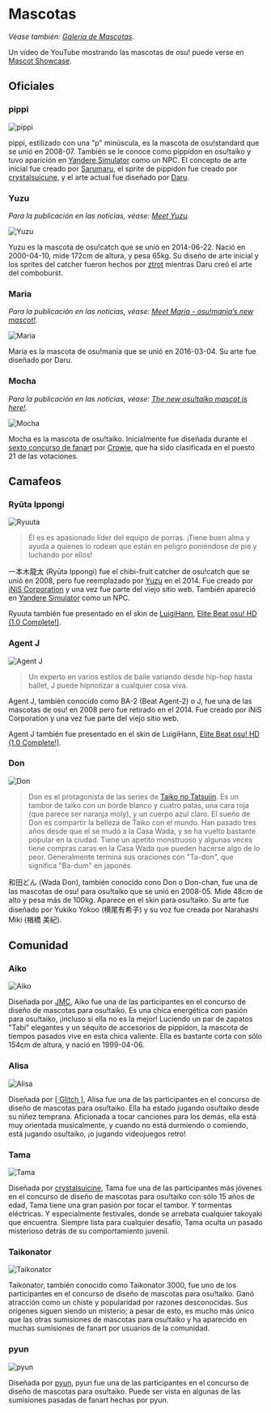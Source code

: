 # Mascotas

*Véase también: [Galería de Mascotas](/wiki/Mascots/Gallery).*

Un vídeo de YouTube mostrando las mascotas de osu! puede verse en [Mascot Showcase](https://youtu.be/mJF2cAs_MrI).

## Oficiales

### pippi

![pippi](img/pippi.png "pippi")

pippi, estilizado con una "p" minúscula, es la mascota de osu!standard que se unió en 2008-07. También se le conoce como pippidon en osu!taiko y tuvo aparición en [Yandere Simulator](https://yanderesimulator.com) como un NPC. El concepto de arte inicial fue creado por [Sarumaru](/users/9427), el sprite de pippidon fue creado por [crystalsuicune](/users/9974), y el arte actual fue diseñado por [Daru](/users/32480).

### Yuzu

*Para la publicación en las noticias, véase: [Meet Yuzu](/home/news/89483664163).*

![Yuzu](img/Yuzu.png "Yuzu")

Yuzu es la mascota de osu!catch que se unió en 2014-06-22. Nació en 2000-04-10, mide 172cm de altura, y pesa 65kg. Su diseño de arte inicial y los sprites del catcher fueron hechos por [ztrot](/users/6347) mientras Daru creó el arte del comboburst.

### Maria

*Para la publicación en las noticias, véase: [Meet Maria - osu!mania’s new mascot!](/home/news/2016-04-20-meet-maria-osumanias-new-mascot).*

![Maria](img/Maria.png "Maria")

Maria es la mascota de osu!mania que se unió en 2016-03-04. Su arte fue diseñado por Daru.

### Mocha

*Para la publicación en las noticias, véase: [The new osu!taiko mascot is here!](/home/news/2017-05-25-the-new-osutaiko-mascot-is-here).*

![Mocha](img/Mocha.png "Mocha")

Mocha es la mascota de osu!taiko. Inicialmente fue diseñada durante el [sexto concurso de fanart](/community/contests/2) por [Crowie](/users/6894067), que ha sido clasificada en el puesto 21 de las votaciones.

## Camafeos

### Ryūta Ippongi

![Ryuuta](img/Ryuuta.png "Ryuuta")

> Él es es apasionado líder del equipo de porras. ¡Tiene buen alma y ayuda a quienes lo rodean que están en peligro poniéndose de pie y luchando por ellos!

一本木龍太 (Ryūta Ippongi) fue el chibi-fruit catcher de osu!catch que se unió en 2008, pero fue reemplazado por [Yuzu](#yuzu) en el 2014. Fue creado por [iNiS Corporation](https://en.wikipedia.org/wiki/INiS) y una vez fue parte del viejo sitio web. También apareció en [Yandere Simulator](https://yanderesimulator.com) como un NPC.

Ryuuta también fue presentado en el skin de [LuigiHann](/users/1079), [Elite Beat osu! HD (1.0 Complete!)](https://osu.ppy.sh/forum/t/190357/).

### Agent J

![Agent J](img/Agent_J.png "Agent J")

> Un experto en varios estilos de baile variando desde hip-hop hasta ballet, J puede hipnotizar a cualquier cosa viva.

Agent J, también conocido como BA-2 (Beat Agent-2) o J, fue una de las mascotas de osu! en 2008 pero fue retirado en el 2014. Fue creado por iNiS Corporation y una vez fue parte del viejo sitio web.

Agent J también fue presentado en el skin de LuigiHann, [Elite Beat osu! HD (1.0 Complete!)](https://osu.ppy.sh/forum/t/190357/).

### Don

![Don](img/Don.png "Don")

> Don es el protagonista de las series de [Taiko no Tatsujin](https://en.wikipedia.org/wiki/Taiko_no_Tatsujin). Es un tambor de taiko con un borde blanco y cuatro patas, una cara roja (que parece ser naranja moly), y un cuerpo azul claro. El sueño de Don es compartir la belleza de Taiko con el mundo. Han pasado tres años desde que el se mudó a la Casa Wada, y se ha vuelto bastante popular en la ciudad. Tiene un apetito monstruoso y algunas veces tiene compras caras en la Casa Wada que pueden hacerse algo de lo peor. Generalmente termina sus oraciones con "Ta-don", que significa "Ba-dum" en japonés.

和田どん (Wada Don), también conocido cono Don o Don-chan, fue una de las mascotas de osu! para osu!taiko que se unió en 2008-05. Mide 48cm de alto y pesa más de 100kg. Aparece en el skin para osu!taiko. Su arte fue diseñado por Yukiko Yokoo (横尾有希子) y su voz fue creada por Narahashi Miki (楢橋 美紀).

## Comunidad

### Aiko

![Aiko](img/Aiko.jpg "Aiko")

Diseñada por [JMC](/users/774010), Aiko fue una de las participantes en el concurso de diseño de mascotas para osu!taiko. Es una chica energética con pasión para osu!taiko, ¡incluso si ella no es la mejor! Luciendo un par de zapatos "Tabi" elegantes y un séquito de accesorios de pippidon, la mascota de tiempos pasados vive en esta chica valiente. Ella es bastante corta con sólo 154cm de altura, y nació en 1999-04-06.

### Alisa

![Alisa](img/Alisa.jpg "Alisa")

Diseñada por [\[ Glitch \]](/users/3781400), Alisa fue una de las participantes en el concurso de diseño de mascotas para osu!taiko. Ella ha estado jugando osu!taiko desde su niñez temprana. Aficionada a tocar canciones para los demás, ella está muy orientada musicalmente, y cuando no está durmiendo o comiendo, está jugando osu!taiko, ¡o jugando videojuegos retro!

### Tama

![Tama](img/Tama.jpg "Tama")

Diseñada por [crystalsuicine](/users/9974), Tama fue una de las participantes más jóvenes en el concurso de diseño de mascotas para osu!taiko con sólo 15 años de edad, Tama tiene una gran pasión por tocar el tambor. Y tormentas eléctricas. Y especialmente festivales, donde se arrebata cualquier takoyaki que encuentra. Siempre lista para cualquier desafío, Tama oculta un pasado misterioso detrás de su comportamiento juvenil.

### Taikonator

![Taikonator](img/Taikonator.jpg "Taikonator")

Taikonator, también conocido como Taikonator 3000, fue uno de los participantes en el concurso de diseño de mascotas para osu!taiko. Ganó atracción como un chiste y popularidad por razones desconocidas. Sus orígenes siguen siendo un misterio; a pesar de esto, es mucho más único que las otras sumisiones de mascotas para osu!taiko y ha aparecido en muchas sumisiones de fanart por usuarios de la comunidad.

### pyun

![pyun](img/pyun.jpg "pyun")

Diseñada por [pyun](/users/981534),  pyun fue una de las participantes en el concurso de diseño de mascotas para osu!taiko. Puede ser vista en algunas de las sumisiones pasadas de fanart hechas por pyun.
